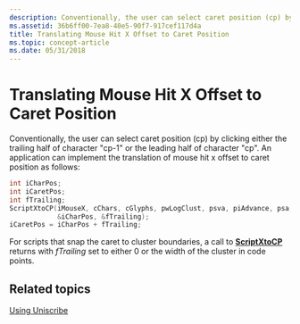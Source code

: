 ```yaml
---
description: Conventionally, the user can select caret position (cp) by clicking either the trailing half of character &\#0034;cp-1&\#0034; or the leading half of character &\#0034;cp&\#0034;.
ms.assetid: 36b6ff00-7ea8-40e5-90f7-917cef117d4a
title: Translating Mouse Hit X Offset to Caret Position
ms.topic: concept-article
ms.date: 05/31/2018
---
```


# Translating Mouse Hit X Offset to Caret Position

Conventionally, the user can select caret position (cp) by clicking either the trailing half of character "cp-1" or the leading half of character "cp". An application can implement the translation of mouse hit x offset to caret position as follows:


```C++
int iCharPos;
int iCaretPos;
int fTrailing;
ScriptXtoCP(iMouseX, cChars, cGlyphs, pwLogClust, psva, piAdvance, psa,
            &iCharPos, &fTrailing);
iCaretPos = iCharPos + fTrailing;
```



For scripts that snap the caret to cluster boundaries, a call to [**ScriptXtoCP**](/windows/desktop/api/Usp10/nf-usp10-scriptxtocp) returns with *fTrailing* set to either 0 or the width of the cluster in code points.

## Related topics

<dl> <dt>

[Using Uniscribe](using-uniscribe.md)
</dt> </dl>

 

 



